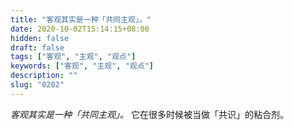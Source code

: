 ```yaml
---
title: "客观其实是一种「共同主观」。"
date: 2020-10-02T15:14:15+08:00
hidden: false
draft: false
tags: ["客观", "主观", "观点"]
keywords: ["客观", "主观", "观点"]
description: ""
slug: "0202"
---
```


*客观其实是一种「共同主观」。* 它在很多时候被当做「共识」的粘合剂。